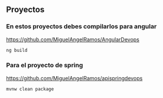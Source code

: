 ## Proyectos 

### En estos proyectos debes compilarlos para angular 

https://github.com/MiguelAngelRamos/AngularDevops
```sh
ng build
```

### Para el proyecto de spring 

https://github.com/MiguelAngelRamos/apispringdevops

```sh
mvnw clean package
```

